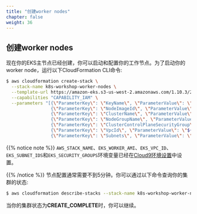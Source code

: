 ```yaml
---
title: "创建worker nodes"
chapter: false
weight: 36
---
```

## 创建worker nodes
现在你的EKS主节点已经创建，你可以启动和配置你的工作节点。为了启动你的worker node，运行以下CloudFormation CLI命令:
```bash
$ aws cloudformation create-stack \
  --stack-name k8s-workshop-worker-nodes \
  --template-url https://amazon-eks.s3-us-west-2.amazonaws.com/1.10.3/2018-06-05/amazon-eks-nodegroup.yaml \
  --capabilities "CAPABILITY_IAM" \
  --parameters "[{\"ParameterKey\": \"KeyName\", \"ParameterValue\": \"${AWS_STACK_NAME}\"},
                 {\"ParameterKey\": \"NodeImageId\", \"ParameterValue\": \"${EKS_WORKER_AMI}\"},
                 {\"ParameterKey\": \"ClusterName\", \"ParameterValue\": \"k8s-workshop\"},
                 {\"ParameterKey\": \"NodeGroupName\", \"ParameterValue\": \"k8s-workshop-nodegroup\"},
                 {\"ParameterKey\": \"ClusterControlPlaneSecurityGroup\", \"ParameterValue\": \"${EKS_SECURITY_GROUPS}\"},
                 {\"ParameterKey\": \"VpcId\", \"ParameterValue\": \"${EKS_VPC_ID}\"},
                 {\"ParameterKey\": \"Subnets\", \"ParameterValue\": \"${EKS_SUBNET_IDS}\"}]"
```
{{% notice note %}}
`AWS_STACK_NAME`、`EKS_WORKER_AMI`、`EKS_VPC_ID`、`EKS_SUBNET_IDS`和`EKS_SECURITY_GROUPS`环境变量已经在[Cloud9环境设置](http://localhost:1313/2.landingzoneonaws/)中设置。

{{% /notice  %}}
节点配置通常需要不到5分钟。你可以通过以下命令查询你的集群的状态:
```bash
$ aws cloudformation describe-stacks --stack-name k8s-workshop-worker-nodes --query 'Stacks[0].StackStatus' --output text
```
当你的集群状态为**CREATE_COMPLETE**时，你可以继续。